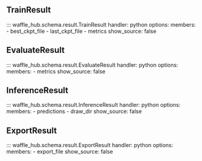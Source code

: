 ## TrainResult
::: waffle_hub.schema.result.TrainResult
    handler: python
    options:
        members:
            - best_ckpt_file
            - last_ckpt_file
            - metrics
        show_source: false

## EvaluateResult
::: waffle_hub.schema.result.EvaluateResult
    handler: python
    options:
        members:
            - metrics
        show_source: false

## InferenceResult
::: waffle_hub.schema.result.InferenceResult
    handler: python
    options:
        members:
            - predictions
            - draw_dir
        show_source: false

## ExportResult
::: waffle_hub.schema.result.ExportResult
    handler: python
    options:
        members:
            - export_file
        show_source: false